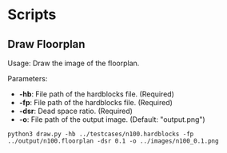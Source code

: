 # Scripts

## Draw Floorplan

Usage: Draw the image of the floorplan.

Parameters:

* **-hb**: File path of the hardblocks file. (Required)
* **-fp**: File path of the hardblocks file. (Required)
* **-dsr**: Dead space ratio. (Required)
* **-o**: File path of the output image. (Default: "output.png")

```shell
python3 draw.py -hb ../testcases/n100.hardblocks -fp ../output/n100.floorplan -dsr 0.1 -o ../images/n100_0.1.png
```
